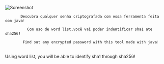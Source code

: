 
![Screenshot](https://uploaddeimagens.com.br/images/002/520/575/original/sha.png?1575070786)
          
           Descubra qualquer senha criptografada com essa ferramenta feita com java!
                                   
              Com uso de word list,você vai poder indentificar sha1 ate sha256!          
            
            Find out any encrypted password with this tool made with java!
                                     
               Using word list, you will be able to identify sha1 through sha256!
